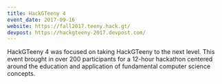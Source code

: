 ```yaml
---
title: HackGTeeny 4
event_date: 2017-09-16
website: https://fall2017.teeny.hack.gt/
devpost: https://hackgteeny-2017.devpost.com/
---
```


HackGTeeny 4 was focused on taking HackGTeeny to the next level. This event brought in over 200 participants for a 12-hour hackathon centered around the education and application of fundamental computer science concepts. 
